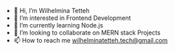 - 👋 Hi, I’m  Wilhelmina Tetteh
- 👀 I’m interested in Frontend Development 
- 🌱 I’m currently learning Node.js
- 💞️ I’m looking to collaborate on MERN stack Projects
- 📫 How to reach me wilhelminatetteh.tech@gmail.com

<!---
WilhelminaTetteh/WilhelminaTetteh is a ✨ special ✨ repository because its `README.md` (this file) appears on your GitHub profile.
You can click the Preview link to take a look at your changes.
--->
